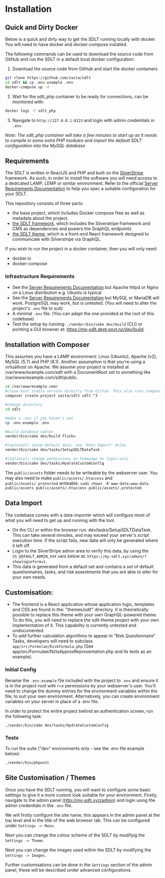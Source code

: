 # Installation

## Quick and Dirty Docker
Below is a quick and dirty way to get the SDLT running locally with docker. You will need to have docker and docker-compose installed.

The following commands can be used to download the source code from GitHub and run the SDLT in a default local docker configuration:
1. Download the source code from GitHub and start the docker containers
```bash
git clone https://github.com/zaita/sdlt
cd sdlt && cp .env.example .env
docker-compose up -d
```
2. Wait for the sdlt_php container to be ready for connections, can be monitored with:
```bash
docker logs -f sdlt_php
```
3. Navigate to `http://127.0.0.1:8123` and login with admin credentials in `.env`

_Note: The sdlt_php container will take a few minutes to start up as it needs to compile in some extra PHP modules and import the default SDLT configuration into the MySQL database_

## Requirements
The SDLT is written in ReactJS and PHP and built on the [SilverStripe](https://silverstripe.org) framework. As such, in order to install the software you will need access to a dedicated LAMP, LEMP or similar environment. Refer to the official [Server Requirements Documentation](https://docs.silverstripe.org/en/4/getting_started/server_requirements/) to help you spec a suitable configuration for your SDLT.

This repository consists of three parts:
* the base project, which includes Docker compose files as well as metadata about the project.
* [the SDLT framework](https://github.com/zaita/sdlt-framework), which includes the Silverstripe framework and CMS as dependencies and powers the GraphQL endpoints
* [the SDLT theme](https://github.com/zaita/sdlt-theme), which is a front-end React framework designed to communicate with Silverstripe via GraphQL.

If you wish to run the project in a docker container, then you will only need:
* docker.io
* docker-compose

### Infrastructure Requirements
* See the [Server Requirements Documentation](https://docs.silverstripe.org/en/4/getting_started/server_requirements/) but Apache httpd or Nginx on a Linux distribution e.g. Ubuntu is typical
* See the [Server Requirements Documentation](https://docs.silverstripe.org/en/4/getting_started/server_requirements/) but MySQL or MariaDB will work. PostgreSQL may work, but is untested. (You will need to alter the project's `.env` file to suit)
* A minimal `.env` file. (You can adapt the one provided at the root of this codebase)
* Test the setup by running: `./vendor/bin/sake dev/build` (CLI) or pointing a GUI browser at: https://my-sdlt.dept.govt.nz/dev/build.

## Installation with Composer
This assumes you have a LAMP environment: Linux (Ubuntu), Apache (v2), MySQL (5.7) and PHP (8.1). Another assumption is that you're using a virtualhost on Apache. We assume your project is installed at /var/www/example.com/sdlt with a DocumentRoot set to something like /var/www/example.com/sdlt/public.

```sh
cd /var/www/example.com/
#clone most stable version directly from Github. This also runs composer automatically
composer create-project zaita/sdlt sdlt ^3

#change directory
cd sdlt

#make a .env if you haven't yet
cp .env.example .env

#build database tables
vendor/bin/sake dev/build flush=

#(optional) setup default data, see "Data Import" below
vendor/bin/sake dev/tasks/SetupSDLTDataTask 

#(optional) change permissions on homepage to login-only
vendor/bin/sake dev/tasks/HydrateCustomConfig
```

The `public/assets` folder needs to be writeable by the webserver user. You may also need to make `public/assets/.htaccess` and `public/assets/.protected` writeable. 
`sudo chown -R www-data:www-data public/assets public/assets/.htaccess public/assets/.protected`

## Data Import
The codebase comes with a data-importer which will configure most of what you will need to get up and running with the tool.

* On the CLI or within the browser run: dev/tasks/SetupSDLTDataTask. This can take several minutes, and may exceed your server's script execution time. If the script fails, new data will only be generated where it left off.
* Login to the SilverStripe admin area to verify this data, by using the `SS_DEFAULT_ADMIN_XXX` vars below at: `https://my-sdlt.xyz/admin/?showloginform=1`. 
* This data is generated from a default set and contains a set of default questionnaires, tasks, and risk assestments that you are able to alter for your own needs. 

## Customisation:
* The frontend is a React application whose application logic, templates and CSS are found in the: "themes/sdlt" directory. It is theoretically possible to replace this theme with your own GraphQL-powered theme. To do this, you will need to replace the sdlt-theme project with your own implementation of it. This capability is currently untested and undocumented.
* To add further calculation algorithms to appear in "Risk Questionnaire" Tasks, developers will need to subclass `app/src/Formulae/RiskFormula.php` (See app/src/Formulae/NztaApproxRepresentation.php and its tests as an example).

### Initial Config
Rename the `.env.example` file included with the project to `.env` and ensure it is in the project-root with r+x permissions by your webserver's user. You'll need to change the dummy entries for the environment variables within the file, to suit your own environment. Alternatively, you can create environment variables on your server in place of a .env file.

In order to protect the entire project behind an authentication screen, run the following task:

```
./vendor/bin/sake dev/tasks/HydrateCustomConfig
```

### Tests

To run the suite ("dev" environments only - see the .env file example below):

```
./vendor/bin/phpunit
```

## Site Customisation / Themes
Once you have the SDLT running, you will want to configure some basic settings to give it a more custom look suitable for your environment.
Firstly, navigate to the admin panel (http://my-sdlt.xyz/admin) and login using the admin credentials in the `.env` file.

We will firstly configure the site name, this appears in the admin panel at the top level and in the title of the web browser tab.
This can be configured under `Settings -> Main`.

Next you can change the colour scheme of the SDLT by modifyig the `Settings -> Theme`.

Next you can change the images used within the SDLT by modifying the `Settings -> Images`.

Further customisations can be done in the `Settings` section of the admin panel, these will be described under advanced configurations.
